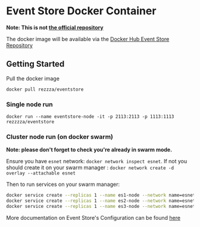 # Event Store Docker Container
**Note: This is not [the official repository](https://github.com/eventStore/eventstore-docker)**

The docker image will be available via the [Docker Hub Event Store Repository]( https://hub.docker.com/r/rezzza/eventstore/)

## Getting Started

Pull the docker image
```
docker pull rezzza/eventstore
```

### Single node run

```
docker run --name eventstore-node -it -p 2113:2113 -p 1113:1113 rezzzza/eventstore
```

### Cluster node run (on docker swarm)

**Note: please don't forget to check you're already in swarm mode.**

Ensure you have `esnet` network: `docker network inspect esnet`. If not you should create it on your swarm manager : `docker network create -d overlay --attachable esnet`

Then to run services on your swarm manager:
```bash
docker service create --replicas 1 --name es1-node --network name=esnet,alias=escluster.net -e EVENTSTORE_CLUSTER_SIZE=3 -e EVENTSTORE_CLUSTER_DNS=escluster.net rezzzza/eventstore
docker service create --replicas 1 --name es2-node --network name=esnet,alias=escluster.net -e EVENTSTORE_CLUSTER_SIZE=3 -e EVENTSTORE_CLUSTER_DNS=escluster.net rezzzza/eventstore
docker service create --replicas 1 --name es3-node --network name=esnet,alias=escluster.net -e EVENTSTORE_CLUSTER_SIZE=3 -e EVENTSTORE_CLUSTER_DNS=escluster.net rezzzza/eventstore
```

More documentation on Event Store's Configuration can be found [here](http://docs.geteventstore.com/server/latest/command-line-arguments)
